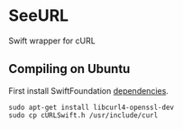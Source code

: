 # SeeURL

Swift wrapper for cURL

## Compiling on Ubuntu

First install SwiftFoundation [dependencies](https://github.com/PureSwift/SwiftFoundation#compiling-on-ubuntu).

```
sudo apt-get install libcurl4-openssl-dev
sudo cp cURLSwift.h /usr/include/curl
```